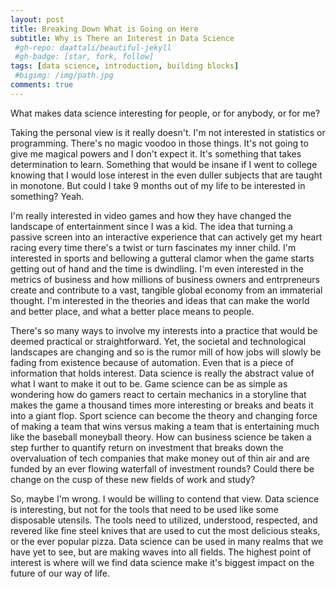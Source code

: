 ```yaml
---
layout: post
title: Breaking Down What is Going on Here
subtitle: Why is There an Interest in Data Science
 #gh-repo: daattali/beautiful-jekyll
 #gh-badge: [star, fork, follow]
tags: [data science, introduction, building blocks]
 #bigimg: /img/path.jpg
comments: true
---
```


What makes data science interesting for people, or for anybody, or for me? 

Taking the personal view is it really doesn't. I'm not interested in statistics or programming. There's no magic voodoo in those things. It's not going to give me magical powers and I don't expect it. It's something that takes determination to learn. Something that would be insane if I went to college knowing that I would lose interest in the even duller subjects that are taught in monotone. But could I take 9 months out of my life to be interested in something? Yeah.

I'm really interested in video games and how they have changed the landscape of entertainment since I was a kid. The idea that turning a passive screen into an interactive experience that can actively get my heart racing every time there's a twist or turn fascinates my inner child. I'm interested in sports and bellowing a gutteral clamor when the game starts getting out of hand and the time is dwindling. I'm even interested in the metrics of business and how millions of business owners and entrpreneurs create and contribute to a vast, tangible global economy from an immaterial thought. I'm interested in the theories and ideas that can make the world and better place, and what a better place means to people.

There's so many ways to involve my interests into a practice that would be deemed practical or straightforward. Yet, the societal and technological landscapes are changing and so is the rumor mill of how jobs will slowly be fading from existence because of automation. Even that is a piece of information that holds interest. Data science is really the abstract value of what I want to make it out to be. Game science can be as simple as wondering how do gamers react to certain mechanics in a storyline that makes the game a thousand times more interesting or breaks and beats it into a giant flop. Sport science can become the theory and changing force of making a team that wins versus making a team that is entertaining much like the baseball moneyball theory. How can business science be taken a step further to quantify return on investment that breaks down the overvaluation of tech companies that make money out of thin air and are funded by an ever flowing waterfall of investment rounds? Could there be change on the cusp of these new fields of work and study?

So, maybe I'm wrong. I would be willing to contend that view. Data science is interesting, but not for the tools that need to be used like some disposable utensils. The tools need to utilized, understood, respected, and revered like fine steel knives that are used to cut the most delicious steaks, or the ever popular pizza. Data science can be used in many realms that we have yet to see, but are making waves into all fields. The highest point of interest is where will we find data science make it's biggest impact on the future of our way of life. 
